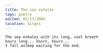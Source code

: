 ```yaml
---
title: The sea exhales
tags: poetry
edited: 03/17/2004
location: Sitges
---
```


    The sea exhales with its long, cool breath
    hours long... hours, hours...
    I fall asleep waiting for the end.


